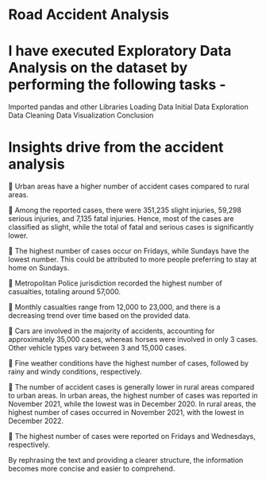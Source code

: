 # Road Accident Analysis

 # I have executed Exploratory Data Analysis on the dataset by performing the following tasks -
 Imported pandas and other Libraries
Loading Data
Initial Data Exploration
Data Cleaning
Data Visualization
 Conclusion


# Insights drive from the accident analysis


📌 Urban areas have a higher number of accident cases compared to rural areas.

📌 Among the reported cases, there were 351,235 slight injuries, 59,298 serious injuries, and 7,135 fatal injuries. Hence, most of the cases are classified as slight, while the total of fatal and serious cases is significantly lower.

📌 The highest number of cases occur on Fridays, while Sundays have the lowest number. This could be attributed to more people preferring to stay at home on Sundays.

📌 Metropolitan Police jurisdiction recorded the highest number of casualties, totaling around 57,000.

📌 Monthly casualties range from 12,000 to 23,000, and there is a decreasing trend over time based on the provided data.

📌 Cars are involved in the majority of accidents, accounting for approximately 35,000 cases, whereas horses were involved in only 3 cases. Other vehicle types vary between 3 and 15,000 cases.

📌 Fine weather conditions have the highest number of cases, followed by rainy and windy conditions, respectively.

📌 The number of accident cases is generally lower in rural areas compared to urban areas. In urban areas, the highest number of cases was reported in November 2021, while the lowest was in December 2020. In rural areas, the highest number of cases occurred in November 2021, with the lowest in December 2022.

📌 The highest number of cases were reported on Fridays and Wednesdays, respectively.

By rephrasing the text and providing a clearer structure, the information becomes more concise and easier to comprehend.
